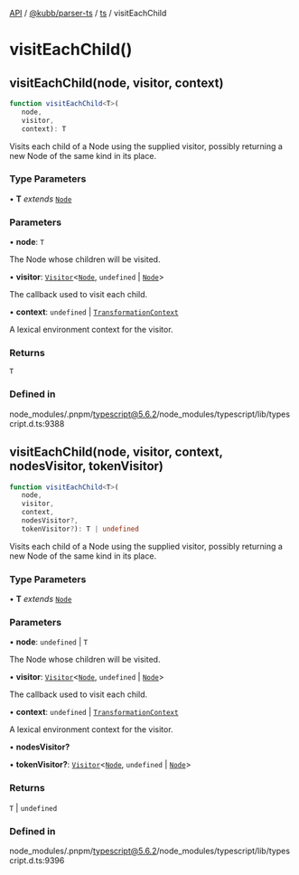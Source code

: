 [API](../../../../../packages.md) / [@kubb/parser-ts](../../../index.md) / [ts](../index.md) / visitEachChild

# visitEachChild()

## visitEachChild(node, visitor, context)

```ts
function visitEachChild<T>(
   node, 
   visitor, 
   context): T
```

Visits each child of a Node using the supplied visitor, possibly returning a new Node of the same kind in its place.

### Type Parameters

• **T** *extends* [`Node`](../interfaces/Node.md)

### Parameters

• **node**: `T`

The Node whose children will be visited.

• **visitor**: [`Visitor`](../type-aliases/Visitor.md)\<[`Node`](../interfaces/Node.md), `undefined` \| [`Node`](../interfaces/Node.md)\>

The callback used to visit each child.

• **context**: `undefined` \| [`TransformationContext`](../interfaces/TransformationContext.md)

A lexical environment context for the visitor.

### Returns

`T`

### Defined in

node\_modules/.pnpm/typescript@5.6.2/node\_modules/typescript/lib/typescript.d.ts:9388

## visitEachChild(node, visitor, context, nodesVisitor, tokenVisitor)

```ts
function visitEachChild<T>(
   node, 
   visitor, 
   context, 
   nodesVisitor?, 
   tokenVisitor?): T | undefined
```

Visits each child of a Node using the supplied visitor, possibly returning a new Node of the same kind in its place.

### Type Parameters

• **T** *extends* [`Node`](../interfaces/Node.md)

### Parameters

• **node**: `undefined` \| `T`

The Node whose children will be visited.

• **visitor**: [`Visitor`](../type-aliases/Visitor.md)\<[`Node`](../interfaces/Node.md), `undefined` \| [`Node`](../interfaces/Node.md)\>

The callback used to visit each child.

• **context**: `undefined` \| [`TransformationContext`](../interfaces/TransformationContext.md)

A lexical environment context for the visitor.

• **nodesVisitor?**

• **tokenVisitor?**: [`Visitor`](../type-aliases/Visitor.md)\<[`Node`](../interfaces/Node.md), `undefined` \| [`Node`](../interfaces/Node.md)\>

### Returns

`T` \| `undefined`

### Defined in

node\_modules/.pnpm/typescript@5.6.2/node\_modules/typescript/lib/typescript.d.ts:9396
